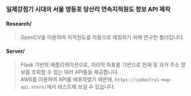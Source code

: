 ### 일제강점기 시대의 서울 영등포 당산리 연속지적원도 정보 API 제작

#### Research/  
> OpenCV를 이용하여 지적원도를 자동으로 매칭하기 위해 연구한 폴더입니다.


#### Server/
> Flask 기반의 애플리케이션으로, 지리적 좌표를 기반으로 현재 및 과거 주소 정보를 조회할 수 있는 여러 API들을 제공합니다.  
> AWS를 이용하여 API를 배포하였기 때문에, `https://cadastral-map-api.store/`에서 테스트해 보실 수 있습니다.  